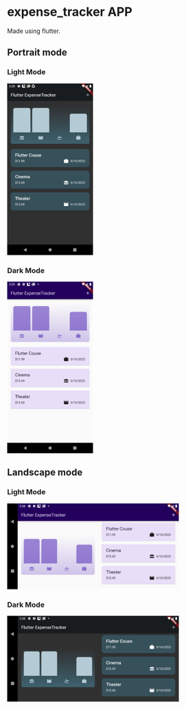 # expense_tracker APP

Made using flutter.

## Portrait mode
### Light Mode
<img alt="Light Mode" src="Screenshot_1686937095.png" width="200">

### Dark Mode
<img alt="Dark Mode" src="Screenshot_1686937144.png" width="200">

## Landscape mode
### Light Mode
<img alt="Light Mode" src="Screenshot_1686937138.png" width="400">

### Dark Mode
<img alt="Dark Mode " src="Screenshot_1686937113.png" width="400">
